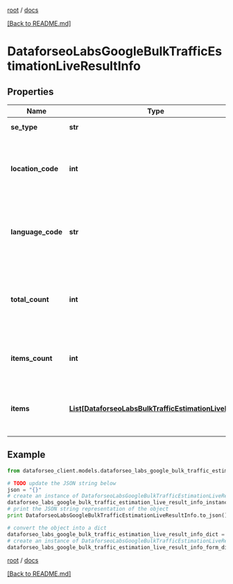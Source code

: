 [root](./../ "root") / [docs](./ "docs")

[[Back to README.md]](./../README.md "[Back to README.md]")

# DataforseoLabsGoogleBulkTrafficEstimationLiveResultInfo

## Properties

Name | Type | Description | Notes
------------ | ------------- | ------------- | -------------
**se_type** | **str** | search engine type | [optional]
**location_code** | **int** | location code in a POST array if there is no data, then the value is null | [optional]
**language_code** | **str** | language code in a POST array if there is no data, then the value is null | [optional]
**total_count** | **int** | total amount of results in our database relevant to your request | [optional]
**items_count** | **int** | the number of results returned in the items array | [optional]
**items** | [**List[DataforseoLabsBulkTrafficEstimationLiveItem]**](DataforseoLabsBulkTrafficEstimationLiveItem.md) | array of items with relevant traffic estimation data | [optional]

## Example

```python
from dataforseo_client.models.dataforseo_labs_google_bulk_traffic_estimation_live_result_info import DataforseoLabsGoogleBulkTrafficEstimationLiveResultInfo

# TODO update the JSON string below
json = "{}"
# create an instance of DataforseoLabsGoogleBulkTrafficEstimationLiveResultInfo from a JSON string
dataforseo_labs_google_bulk_traffic_estimation_live_result_info_instance = DataforseoLabsGoogleBulkTrafficEstimationLiveResultInfo.from_json(json)
# print the JSON string representation of the object
print DataforseoLabsGoogleBulkTrafficEstimationLiveResultInfo.to_json()

# convert the object into a dict
dataforseo_labs_google_bulk_traffic_estimation_live_result_info_dict = dataforseo_labs_google_bulk_traffic_estimation_live_result_info_instance.to_dict()
# create an instance of DataforseoLabsGoogleBulkTrafficEstimationLiveResultInfo from a dict
dataforseo_labs_google_bulk_traffic_estimation_live_result_info_form_dict = dataforseo_labs_google_bulk_traffic_estimation_live_result_info.from_dict(dataforseo_labs_google_bulk_traffic_estimation_live_result_info_dict)
```

  

[root](./../ "root") / [docs](./ "docs")

[[Back to README.md]](./../README.md "[Back to README.md]")